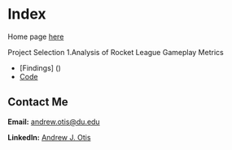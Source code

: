 # Index
Home page [here](https://github.com/JAMPS657/Advanced_Programming_Projects)

Project Selection
1.Analysis of Rocket League Gameplay Metrics 
- [Findings]
  ()
- [Code](https://github.com/JAMPS657/Advanced_Programming_Projects/blob/main/Projects/Sports%20Science%20Goes%20Digital/Analysis%20of%20Rocket%20League%20Replay%20Metrics.ipynb)

## Contact Me
**Email:** andrew.otis@du.edu

**LinkedIn:** [Andrew J. Otis](https://www.linkedin.com/in/andrew-james-otis/)
